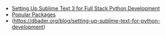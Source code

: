 - [Setting Up Sublime Text 3 for Full Stack Python Development](https://realpython.com/blog/python/setting-up-sublime-text-3-for-full-stack-python-development/)
- [Popular Packages](https://packagecontrol.io/browse/popular)
- (https://dbader.org/blog/setting-up-sublime-text-for-python-development)
